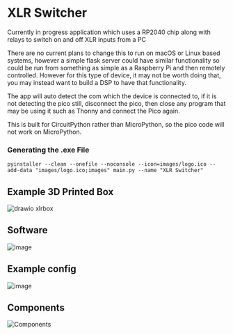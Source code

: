 # XLR Switcher

Currently in progress application which uses a RP2040 chip along with relays to switch on and off XLR inputs from a PC

There are no current plans to change this to run on macOS or Linux based systems, however a simple flask server could have similar functionality so could be run from something as simple as a Raspberry Pi and then remotely controlled. 
However for this type of device, it may not be worth doing that, you may instead want to build a DSP to have that functionality.

The app will auto detect the com which the device is connected to, if it is not detecting the pico still, disconnect the pico, then close any program that may be using it such as Thonny and connect the Pico again.

This is built for CircuitPython rather than MicroPython, so the pico code will not work on MicroPython. 

### Generating the .exe File
```
pyinstaller --clean --onefile --noconsole --icon=images/logo.ico --add-data "images/logo.ico;images" main.py --name "XLR Switcher"
```

## Example 3D Printed Box

![drawio xlrbox](https://github.com/user-attachments/assets/6e8eabfc-940a-495b-8606-ca7b54af6004)

## Software
![image](https://github.com/user-attachments/assets/7ddc317c-d209-4e54-baa2-9902061662cb)

## Example config
![image](https://github.com/user-attachments/assets/b4e4beaf-83d5-4a29-8fc9-3464d575df2a)


## Components
![Components](https://github.com/user-attachments/assets/7f4a98ff-9150-4af4-93e1-503b5bc41754)
